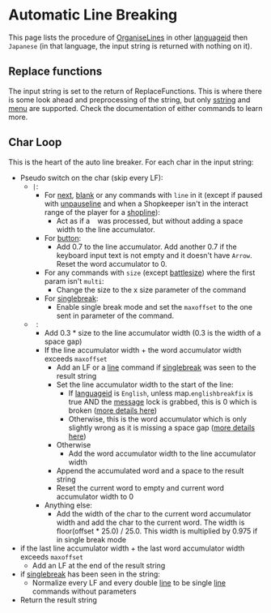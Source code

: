 # Automatic Line Breaking

This page lists the procedure of [OrganiseLines](OrganiseLines.md) in other [languageid](../../languageid.md) then `Japanese` (in that language, the input string is returned with nothing on it).

## Replace functions

The input string is set to the return of ReplaceFunctions. This is where there is some look ahead and preprocessing of the string, but only [sstring](../../Individual%20commands/Sstring.md) and [menu](../../Individual%20commands/Menu.md) are supported. Check the documentation of either commands to learn more.

## Char Loop

This is the heart of the auto line breaker. For each char in the input string:

* Pseudo switch on the char (skip every LF):
    * `|`:
        * For [next](../../Individual%20commands/Next.md), [blank](../../Individual%20commands/Blank.md) or any commands with `line` in it (except if paused with [unpauseline](../../Individual%20commands/Unpauseline.md) and when a Shopkeeper isn't in the interact range of the player for a [shopline](../../Individual%20commands/Shopline.md)):
            * Act as if a ` ` was processed, but without adding a space width to the line accumulator.
        * For [button](../../Individual%20commands/Button.md):
            * Add 0.7 to the line accumulator. Add another 0.7 if the keyboard input text is not empty and it doesn't have `Arrow`. Reset the word accumulator to 0.
        * For any commands with `size` (except [battlesize](../../Individual%20commands/Battlesize.md)) where the first param isn't `multi`:
            * Change the size to the x size parameter of the command
        * For [singlebreak](../../Individual%20commands/Singlebreak.md):
            * Enable single break mode and set the `maxoffset` to the one sent in parameter of the command.
    * ` `: 
        * Add 0.3 * size to the line accumulator width (0.3 is the width of a space gap)
        * If the line accumulator width + the word accumulator width exceeds `maxoffset`
            * Add an LF or a [line](../../Individual%20commands/Line.md) command if [singlebreak](../../Individual%20commands/Singlebreak.md) was seen to the result string
            * Set the line accumulator width to the start of the line:
                * If [languageid](../../languageid.md) is `English`, unless map.`englishbreakfix` is true AND the [message](../../Notable%20states.md#message) lock is grabbed, this is 0 which is broken ([more details here](OrganiseLines%20Known%20Issues.md#not-counting-a-whole-words-width-after-the-first-line))
                * Otherwise, this is the word accumulator which is only slightly wrong as it is missing a space gap ([more details here](OrganiseLines%20Known%20Issues.md#not-counting-a-trailing-spaces-width-after-the-first-line))
            * Otherwise
                * Add the word accumulator width to the line accumulator width
            * Append the accumulated word and a space to the result string
            * Reset the current word to empty and current word accumulator width to 0
        * Anything else:
            * Add the width of the char to the current word accumulator width and add the char to the current word. The width is floor(offset * 25.0) / 25.0. This width is multiplied by 0.975 if in single break mode
* if the last line accumulator width + the last word accumulator width exceeds `maxoffset`
    * Add an LF at the end of the result string
* if [singlebreak](../../Individual%20commands/Singlebreak.md) has been seen in the string:
    * Normalize every LF and every double [line](../../Individual%20commands/Line.md) to be single [line](../../Individual%20commands/Line.md) commands without parameters
* Return the result string
